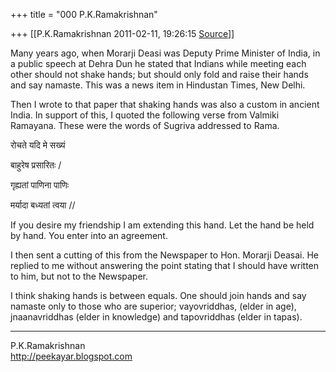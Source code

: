 +++
title = "000 P.K.Ramakrishnan"

+++
[[P.K.Ramakrishnan	2011-02-11, 19:26:15 [Source](https://groups.google.com/g/samskrita/c/g_LUFg5EIwo)]]



Many years ago, when Morarji Deasi was Deputy Prime Minister of India, in a public speech at Dehra Dun he stated that Indians while meeting each other should not shake hands; but should only fold and raise their hands and say namaste. This was a news item in Hindustan Times, New Delhi.



Then I wrote to that paper that shaking hands was also a custom in ancient India. In support of this, I quoted the following verse from Valmiki Ramayana. These were the words of Sugriva addressed to Rama.



रोचते यदि मे सख्यं

बाहुरेष प्रसारितः /

गृह्यतां पाणिना पाणिः

मर्यादा बध्यतां त्वया //



If you desire my friendship I am extending this hand. Let the hand be held by hand. You enter into an agreement.



I then sent a cutting of this from the Newspaper to Hon. Morarji Deasai. He replied to me without answering the point stating that I should have written to him, but not to the Newspaper.



I think shaking hands is between equals. One should join hands and say namaste only to those who are superior; vayovriddhas, (elder in age), jnaanavriddhas (elder in knowledge) and tapovriddhas (elder in tapas).



-----------------------------------  
P.K.Ramakrishnan  
<http://peekayar.blogspot.com>

  

  

